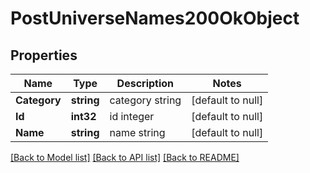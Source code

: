 # PostUniverseNames200OkObject

## Properties
Name | Type | Description | Notes
------------ | ------------- | ------------- | -------------
**Category** | **string** | category string | [default to null]
**Id** | **int32** | id integer | [default to null]
**Name** | **string** | name string | [default to null]

[[Back to Model list]](../README.md#documentation-for-models) [[Back to API list]](../README.md#documentation-for-api-endpoints) [[Back to README]](../README.md)


